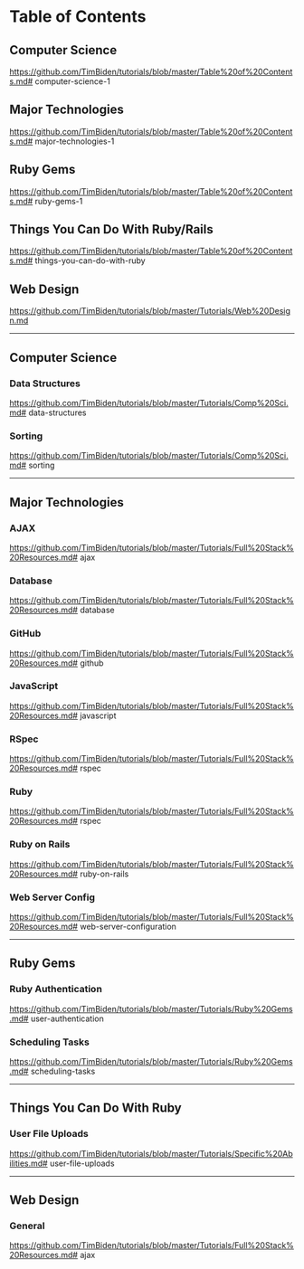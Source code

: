 # Table of Contents

## Computer Science

<https://github.com/TimBiden/tutorials/blob/master/Table%20of%20Contents.md#> computer-science-1

## Major Technologies

<https://github.com/TimBiden/tutorials/blob/master/Table%20of%20Contents.md#> major-technologies-1

## Ruby Gems

<https://github.com/TimBiden/tutorials/blob/master/Table%20of%20Contents.md#> ruby-gems-1

## Things You Can Do With Ruby/Rails

<https://github.com/TimBiden/tutorials/blob/master/Table%20of%20Contents.md#> things-you-can-do-with-ruby

## Web Design

<https://github.com/TimBiden/tutorials/blob/master/Tutorials/Web%20Design.md>

--------------------------------------------------------------------------------

## Computer Science

### Data Structures

<https://github.com/TimBiden/tutorials/blob/master/Tutorials/Comp%20Sci.md#> data-structures

### Sorting

<https://github.com/TimBiden/tutorials/blob/master/Tutorials/Comp%20Sci.md#> sorting

--------------------------------------------------------------------------------

## Major Technologies

### AJAX

<https://github.com/TimBiden/tutorials/blob/master/Tutorials/Full%20Stack%20Resources.md#> ajax

### Database

<https://github.com/TimBiden/tutorials/blob/master/Tutorials/Full%20Stack%20Resources.md#> database

### GitHub

<https://github.com/TimBiden/tutorials/blob/master/Tutorials/Full%20Stack%20Resources.md#> github

### JavaScript

<https://github.com/TimBiden/tutorials/blob/master/Tutorials/Full%20Stack%20Resources.md#> javascript

### RSpec

<https://github.com/TimBiden/tutorials/blob/master/Tutorials/Full%20Stack%20Resources.md#> rspec

### Ruby

<https://github.com/TimBiden/tutorials/blob/master/Tutorials/Full%20Stack%20Resources.md#> rspec

### Ruby on Rails

<https://github.com/TimBiden/tutorials/blob/master/Tutorials/Full%20Stack%20Resources.md#> ruby-on-rails

### Web Server Config

<https://github.com/TimBiden/tutorials/blob/master/Tutorials/Full%20Stack%20Resources.md#> web-server-configuration

--------------------------------------------------------------------------------

## Ruby Gems

### Ruby Authentication

<https://github.com/TimBiden/tutorials/blob/master/Tutorials/Ruby%20Gems.md#> user-authentication

### Scheduling Tasks

<https://github.com/TimBiden/tutorials/blob/master/Tutorials/Ruby%20Gems.md#> scheduling-tasks

--------------------------------------------------------------------------------

## Things You Can Do With Ruby

### User File Uploads

<https://github.com/TimBiden/tutorials/blob/master/Tutorials/Specific%20Abilities.md#> user-file-uploads

--------------------------------------------------------------------------------

## Web Design

### General

<https://github.com/TimBiden/tutorials/blob/master/Tutorials/Full%20Stack%20Resources.md#> ajax
